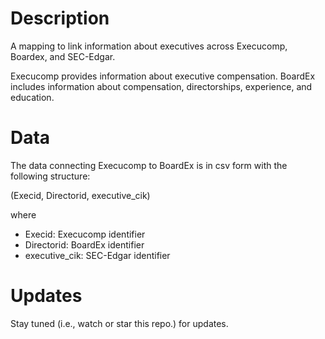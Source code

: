 # Description 

A mapping to link information about executives across Execucomp, Boardex, and SEC-Edgar.

Execucomp provides information about executive compensation. BoardEx includes information about compensation, directorships, experience, and education.

# Data

The data connecting Execucomp to BoardEx is in csv form with the following structure:

(Execid, Directorid, executive_cik)

where

* Execid: Execucomp identifier
* Directorid: BoardEx identifier
* executive_cik: SEC-Edgar identifier

# Updates

Stay tuned (i.e., watch or star this repo.) for updates.
